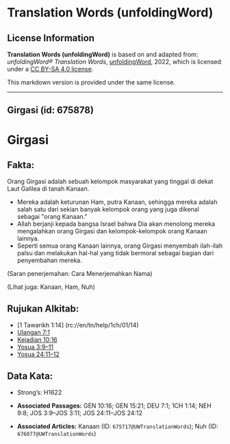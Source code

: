 # Translation Words (unfoldingWord)

## License Information

**Translation Words (unfoldingWord)** is based on and adapted from: _unfoldingWord® Translation Words_, [unfoldingWord](https://unfoldingword.org/utw), 2022, which is licensed under a [CC BY-SA 4.0 license](https://creativecommons.org/licenses/by-sa/4.0/legalcode.en).

This markdown version is provided under the same license.



--------------------------------

## Girgasi (id: 675878)

Girgasi
=======

Fakta:
------

Orang Girgasi adalah sebuah kelompok masyarakat yang tinggal di dekat Laut Galilea di tanah Kanaan.

* Mereka adalah keturunan Ham, putra Kanaan, sehingga mereka adalah salah satu dari sekian banyak kelompok orang yang juga dikenal sebagai "orang Kanaan."
* Allah berjanji kepada bangsa Israel bahwa Dia akan menolong mereka mengalahkan orang Girgasi dan kelompok\-kelompok orang Kanaan lainnya.
* Seperti semua orang Kanaan lainnya, orang Girgasi menyembah ilah\-ilah palsu dan melakukan hal\-hal yang tidak bermoral sebagai bagian dari penyembahan mereka.

(Saran penerjemahan: Cara Menerjemahkan Nama)

(Lihat juga: Kanaan, Ham, Nuh)

Rujukan Alkitab:
----------------

* \[1 Tawarikh 1:14] (rc://en/tn/help/1ch/01/14\)
* [Ulangan 7:1](https://ref.ly/Deut7:1)
* [Kejadian 10:16](https://ref.ly/Gen10:16)
* [Yosua 3:9–11](https://ref.ly/Josh3:9-Josh3:11)
* [Yosua 24:11–12](https://ref.ly/Josh24:11-Josh24:12)

Data Kata:
----------

* Strong’s: H1622

* **Associated Passages:** GEN 10:16; GEN 15:21; DEU 7:1; 1CH 1:14; NEH 9:8; JOS 3:9–JOS 3:11; JOS 24:11–JOS 24:12
* **Associated Articles:** Kanaan (ID: `675717@UWTranslationWords`); Nuh (ID: `676077@UWTranslationWords`)

